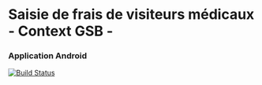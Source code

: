 # Saisie de frais de visiteurs médicaux - Context GSB - 
### Application Android

[![Build Status](https://github.com/Florian-Martin-vCollab/testt/tree/dev)](https://github.com/Florian-Martin-vCollab/testt/tree/dev)
